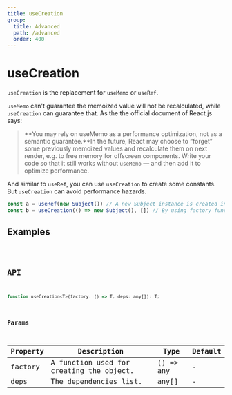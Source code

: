 ```yaml
---
title: useCreation
group:
  title: Advanced
  path: /advanced
  order: 400
---
```


# useCreation

`useCreation` is the replacement for `useMemo` or `useRef`.

`useMemo` can't guarantee the memoized value will not be recalculated, while `useCreation` can guarantee that. As the the official document of React.js says:

> **You may rely on useMemo as a performance optimization, not as a semantic guarantee.**In the future, React may choose to “forget” some previously memoized values and recalculate them on next render, e.g. to free memory for offscreen components. Write your code so that it still works without `useMemo` — and then add it to optimize performance.

And similar to `useRef`, you can use `useCreation` to create some constants. But `useCreation` can avoid performance hazards.

```javascript
const a = useRef(new Subject()) // A new Subject instance is created in every render.
const b = useCreation(() => new Subject(), []) // By using factory function, Subject is only instantiated once.
```

## Examples

<code src="./demo/demo1.tsx" />

## API

```javascript
function useCreation<T>(factory: () => T, deps: any[]): T;
```

### Params

| Property | Description                  | Type   | Default |
|---------|----------------------------------------------|------------------------|--------|
| factory | A function used for creating the object.  | () => any | -      |
| deps | The dependencies list. | any[] | -      |

